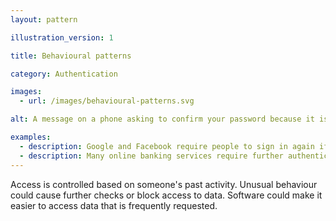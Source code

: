```yaml
---
layout: pattern

illustration_version: 1

title: Behavioural patterns

category: Authentication

images:
  - url: /images/behavioural-patterns.svg

alt: A message on a phone asking to confirm your password because it is a new or unfamiliar device.

examples:
  - description: Google and Facebook require people to sign in again if they're accessing services from a new location
  - description: Many online banking services require further authentication when transferring money to a new account
---
```


Access is controlled based on someone's past activity. Unusual behaviour could cause further checks or block access to data. Software could make it easier to access data that is frequently requested.
